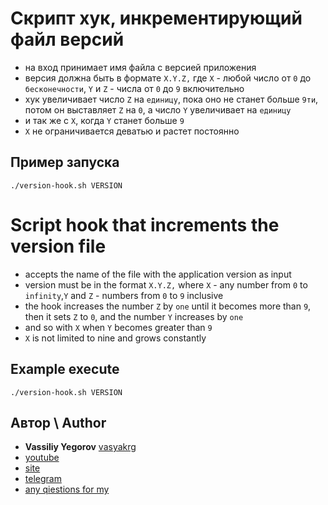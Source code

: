 # Скрипт хук, инкрементирующий файл версий

- на вход принимает имя файла с версией приложения
- версия должна быть в формате `X.Y.Z,` где `X` - любой число от `0` до `бесконечности`, `Y` и `Z` - числа от `0` до `9` включительно
- хук увеличивает число `Z` на `единицу`, пока оно не станет больше `9ти`, потом он выставляет `Z` на `0`, а число `Y` увеличивает на `единицу`
- и так же с `X`, когда `Y` станет больше `9`
- `X` не ограничивается деватью и растет постоянно

## Пример запуска

```
./version-hook.sh VERSION
```

# Script hook that increments the version file

- accepts the name of the file with the application version as input
- version must be in the format `X.Y.Z,` where `X` - any number from `0` to `infinity`,`Y` and `Z` - numbers from `0` to `9` inclusive
- the hook increases the number `Z` by `one` until it becomes more than `9`, then it sets `Z` to `0`, and the number `Y` increases by `one`
- and so with `X` when `Y` becomes greater than `9`
- `X` is not limited to nine and grows constantly

## Example execute

```
./version-hook.sh VERSION
```


## Автор \ Author

- **Vassiliy Yegorov** [vasyakrg](https://github.com/vasyakrg)
- [youtube](https://youtube.com/realmanual)
- [site](https://vk.com/realmanual)
- [telegram](https://t.me/realmanual)
- [any qiestions for my](https://t.me/realmanual_group)
